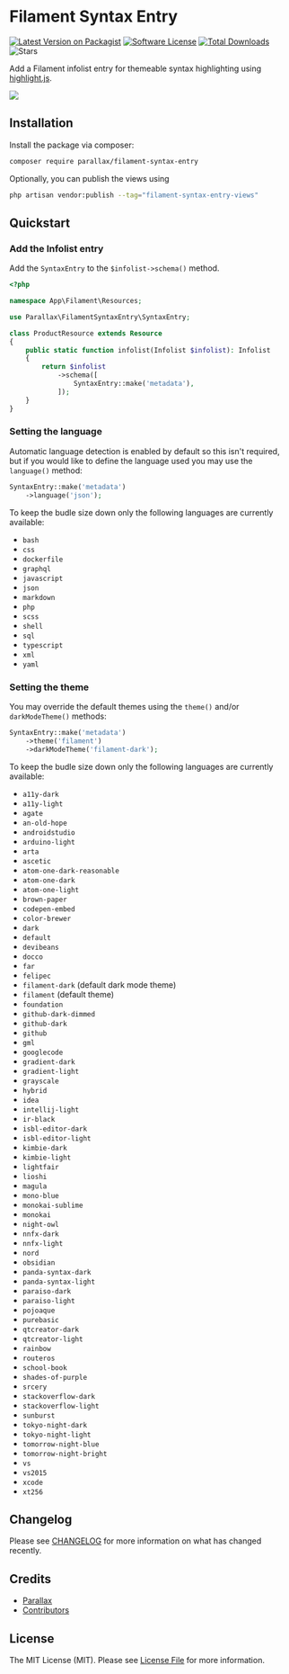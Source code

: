 # Filament Syntax Entry

[![Latest Version on Packagist](https://img.shields.io/packagist/v/parallax/filament-syntax-entry?style=flat-square)](https://packagist.org/packages/parallax/filament-syntax-entry)
[![Software License](https://img.shields.io/packagist/l/parallax/filament-syntax-entry?style=flat-square)](LICENSE.md)
[![Total Downloads](https://img.shields.io/packagist/dt/parallax/filament-syntax-entry?style=flat-square)](https://packagist.org/packages/parallax/filament-syntax-entry)
![Stars](https://img.shields.io/github/stars/parallax/filament-syntax-entry?style=flat-square)

Add a Filament infolist entry for themeable syntax highlighting using [highlight.js](https://highlightjs.org).

<img class="filament-hidden" src="https://github.com/parallax/filament-syntax-entry/raw/main/assets/filament-syntax-entry.jpg"/>

## Installation

Install the package via composer:

```bash
composer require parallax/filament-syntax-entry
```

Optionally, you can publish the views using

```bash
php artisan vendor:publish --tag="filament-syntax-entry-views"
```

## Quickstart

### Add the Infolist entry

Add the `SyntaxEntry` to the `$infolist->schema()` method.

```php
<?php

namespace App\Filament\Resources;

use Parallax\FilamentSyntaxEntry\SyntaxEntry;

class ProductResource extends Resource
{
    public static function infolist(Infolist $infolist): Infolist
    {
        return $infolist
            ->schema([
                SyntaxEntry::make('metadata'),
            ]);
    }
}
```

### Setting the language

Automatic language detection is enabled by default so this isn't required, but if you would like to define the language used you may use the `language()` method:

```php
SyntaxEntry::make('metadata')
    ->language('json');
```

To keep the budle size down only the following languages are currently available:

- `bash`
- `css`
- `dockerfile`
- `graphql`
- `javascript`
- `json`
- `markdown`
- `php`
- `scss`
- `shell`
- `sql`
- `typescript`
- `xml`
- `yaml`

### Setting the theme

You may override the default themes using the `theme()` and/or `darkModeTheme()` methods:

```php
SyntaxEntry::make('metadata')
    ->theme('filament')
    ->darkModeTheme('filament-dark');
```

To keep the budle size down only the following languages are currently available:

- `a11y-dark`
- `a11y-light`
- `agate`
- `an-old-hope`
- `androidstudio`
- `arduino-light`
- `arta`
- `ascetic`
- `atom-one-dark-reasonable`
- `atom-one-dark`
- `atom-one-light`
- `brown-paper`
- `codepen-embed`
- `color-brewer`
- `dark`
- `default`
- `devibeans`
- `docco`
- `far`
- `felipec`
- `filament-dark` (default dark mode theme)
- `filament` (default theme)
- `foundation`
- `github-dark-dimmed`
- `github-dark`
- `github`
- `gml`
- `googlecode`
- `gradient-dark`
- `gradient-light`
- `grayscale`
- `hybrid`
- `idea`
- `intellij-light`
- `ir-black`
- `isbl-editor-dark`
- `isbl-editor-light`
- `kimbie-dark`
- `kimbie-light`
- `lightfair`
- `lioshi`
- `magula`
- `mono-blue`
- `monokai-sublime`
- `monokai`
- `night-owl`
- `nnfx-dark`
- `nnfx-light`
- `nord`
- `obsidian`
- `panda-syntax-dark`
- `panda-syntax-light`
- `paraiso-dark`
- `paraiso-light`
- `pojoaque`
- `purebasic`
- `qtcreator-dark`
- `qtcreator-light`
- `rainbow`
- `routeros`
- `school-book`
- `shades-of-purple`
- `srcery`
- `stackoverflow-dark`
- `stackoverflow-light`
- `sunburst`
- `tokyo-night-dark`
- `tokyo-night-light`
- `tomorrow-night-blue`
- `tomorrow-night-bright`
- `vs`
- `vs2015`
- `xcode`
- `xt256`

## Changelog

Please see [CHANGELOG](CHANGELOG.md) for more information on what has changed recently.

## Credits

- [Parallax](https://parall.ax)
- [Contributors](https://github.com/parallax/filament-syntax-entry/graphs/contributors)

## License

The MIT License (MIT). Please see [License File](LICENSE.md) for more information.
